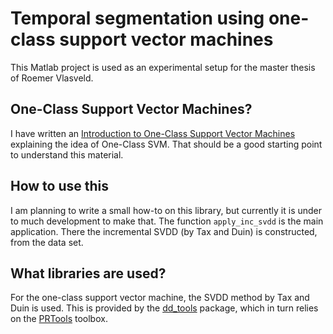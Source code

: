# Temporal segmentation using one-class support vector machines

This Matlab project is used as an experimental setup for the master thesis of Roemer Vlasveld.

## One-Class Support Vector Machines?
I have written an [Introduction to One-Class Support Vector Machines](rvlasveld.github.io/blog/2013/07/12/introduction-to-one-class-support-vector-machines/) explaining the idea of One-Class SVM.
That should be a good starting point to understand this material.

## How to use this
I am planning to write a small how-to on this library, but currently it is under to much development to make that.
The function `apply_inc_svdd` is the main application.
There the incremental SVDD (by Tax and Duin) is constructed, from the data set.

## What libraries are used?
For the one-class support vector machine, the SVDD method by Tax and Duin is used.
This is provided by the [dd_tools](http://prlab.tudelft.nl/david-tax/dd_tools.html) package, which in turn relies on the [PRTools](http://prtools.org/software/) toolbox.
